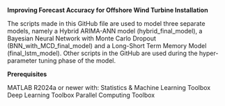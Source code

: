 **Improving Forecast Accuracy for Offshore Wind Turbine Installation**

The scripts made in this GitHub file are used to model three separate models, namely a Hybrid ARIMA-ANN model (hybrid_final_model), a Bayesian Neural Network with Monte Carlo Dropout (BNN_with_MCD_final_model) and a Long-Short Term Memory Model (final_lstm_model).
Other scripts in the GitHub are used during the hyper-parameter tuning phase of the model.

**Prerequisites**

MATLAB R2024a or newer with:
Statistics & Machine Learning Toolbox
Deep Learning Toolbox
Parallel Computing Toolbox
